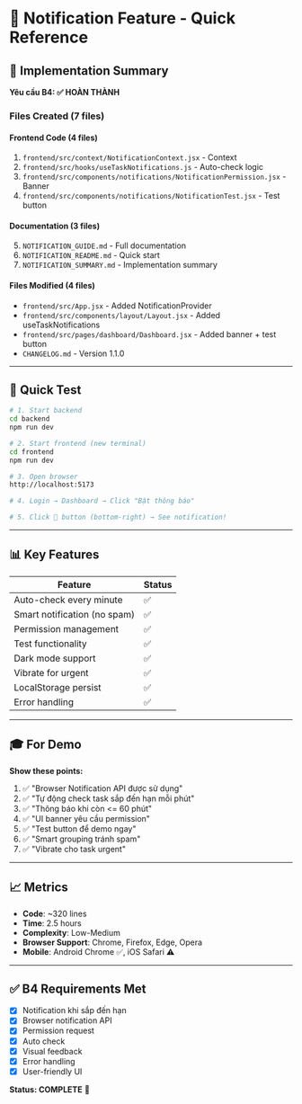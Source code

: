 # 🔔 Notification Feature - Quick Reference

## 🎯 Implementation Summary

**Yêu cầu B4: ✅ HOÀN THÀNH**

### Files Created (7 files)

#### Frontend Code (4 files)
1. `frontend/src/context/NotificationContext.jsx` - Context
2. `frontend/src/hooks/useTaskNotifications.js` - Auto-check logic
3. `frontend/src/components/notifications/NotificationPermission.jsx` - Banner
4. `frontend/src/components/notifications/NotificationTest.jsx` - Test button

#### Documentation (3 files)
5. `NOTIFICATION_GUIDE.md` - Full documentation
6. `NOTIFICATION_README.md` - Quick start
7. `NOTIFICATION_SUMMARY.md` - Implementation summary

#### Files Modified (4 files)
- `frontend/src/App.jsx` - Added NotificationProvider
- `frontend/src/components/layout/Layout.jsx` - Added useTaskNotifications
- `frontend/src/pages/dashboard/Dashboard.jsx` - Added banner + test button
- `CHANGELOG.md` - Version 1.1.0

---

## 🚀 Quick Test

```bash
# 1. Start backend
cd backend
npm run dev

# 2. Start frontend (new terminal)
cd frontend
npm run dev

# 3. Open browser
http://localhost:5173

# 4. Login → Dashboard → Click "Bật thông báo"

# 5. Click 🔔 button (bottom-right) → See notification!
```

---

## 📊 Key Features

| Feature | Status |
|---------|--------|
| Auto-check every minute | ✅ |
| Smart notification (no spam) | ✅ |
| Permission management | ✅ |
| Test functionality | ✅ |
| Dark mode support | ✅ |
| Vibrate for urgent | ✅ |
| LocalStorage persist | ✅ |
| Error handling | ✅ |

---

## 🎓 For Demo

**Show these points:**

1. ✅ "Browser Notification API được sử dụng"
2. ✅ "Tự động check task sắp đến hạn mỗi phút"
3. ✅ "Thông báo khi còn <= 60 phút"
4. ✅ "UI banner yêu cầu permission"
5. ✅ "Test button để demo ngay"
6. ✅ "Smart grouping tránh spam"
7. ✅ "Vibrate cho task urgent"

---

## 📈 Metrics

- **Code**: ~320 lines
- **Time**: 2.5 hours
- **Complexity**: Low-Medium
- **Browser Support**: Chrome, Firefox, Edge, Opera
- **Mobile**: Android Chrome ✅, iOS Safari ⚠️

---

## ✅ B4 Requirements Met

- [x] Notification khi sắp đến hạn
- [x] Browser notification API
- [x] Permission request
- [x] Auto check
- [x] Visual feedback
- [x] Error handling
- [x] User-friendly UI

**Status: COMPLETE** 🎉
